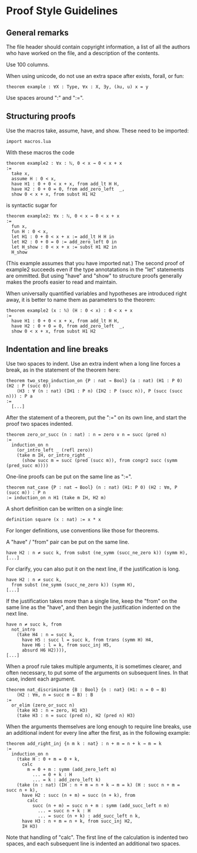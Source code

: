 Proof Style Guidelines
======================

General remarks
---------------

The file header should contain copyright information, a list of all the authors
who have worked on the file, and a description of the contents.

Use 100 columns.

When using unicode, do not use an extra space after exists, forall, or fun:
```lean
theorem example : ∀X : Type, ∀x : X, ∃y, (λu, u) x = y 
```
Use spaces around ":" and ":=".


Structuring proofs
------------------

Use the macros take, assume, have, and show. These need to be imported:
```lean
import macros.lua
```

With these macros the code
```lean
theorem example2 : ∀x : ℕ, 0 < x → 0 < x + x 
:=
  take x, 
  assume H : 0 < x, 
  have H1 : 0 + 0 < x + x, from add_lt H H,
  have H2 : 0 + 0 = 0, from add_zero_left  _,
  show 0 < x + x, from subst H1 H2    
```
is syntactic sugar for
```lean
theorem example2: ∀x : ℕ, 0 < x → 0 < x + x 
:=
  fun x, 
  fun H : 0 < x,
  let H1 : 0 + 0 < x + x := add_lt H H in
  let H2 : 0 + 0 = 0 := add_zero_left 0 in
  let H_show : 0 < x + x := subst H1 H2 in
  H_show
```
(This example assumes that you have imported nat.) The second proof of example2 
succeeds even if the type annotatations in the "let"
statements are ommitted. But using "have" and "show" to structure proofs generally
makes the proofs easier to read and maintain.

When universally quantified variables and hypotheses are introduced right away,
it is better to name them as parameters to the theorem:
```lean
theorem example2 (x : ℕ) (H : 0 < x) : 0 < x + x 
:= 
  have H1 : 0 + 0 < x + x, from add_lt H H,
  have H2 : 0 + 0 = 0, from add_zero_left  _,
  show 0 < x + x, from subst H1 H2    
```

       
Indentation and line breaks
---------------------------

Use two spaces to indent. Use an extra indent when a long line forces a break, 
as in the statement of the theorem here:

```lean
theorem two_step_induction_on {P : nat → Bool} (a : nat) (H1 : P 0) (H2 : P (succ 0))
    (H3 : ∀ (n : nat) (IH1 : P n) (IH2 : P (succ n)), P (succ (succ n))) : P a
:=
  [...]

```

After the statement of a theorem, put the ":=" on its own line, and start the 
proof two spaces indented.
```lean
theorem zero_or_succ (n : nat) : n = zero ∨ n = succ (pred n)
:=
  induction_on n
    (or_intro_left _ (refl zero))
    (take m IH, or_intro_right _
      (show succ m = succ (pred (succ m)), from congr2 succ (symm (pred_succ m))))
```      
One-line proofs can be put on the same line as ":=".
```lean
theorem nat_case {P : nat → Bool} (n : nat) (H1: P 0) (H2 : ∀m, P (succ m)) : P n
:= induction_on n H1 (take m IH, H2 m)
```
A short definition can be written on a single line:
```lean
definition square (x : nat) := x * x
```
For longer definitions, use conventions like those for theorems.

A "have" / "from" pair can be put on the same line.
```lean
have H2 : n ≠ succ k, from subst (ne_symm (succ_ne_zero k)) (symm H),
[...]
```
For clarify, you can also put it on the next line, if the justification is long.
```lean
have H2 : n ≠ succ k, 
  from subst (ne_symm (succ_ne_zero k)) (symm H),
[...]
```
If the justification takes more than a single line, keep the "from" on the same
line as the "have", and then begin the justification indented on the next line.
```lean
have n ≠ succ k, from
  not_intro
    (take H4 : n = succ k,
      have H5 : succ l = succ k, from trans (symm H) H4,
      have H6 : l = k, from succ_inj H5,
      absurd H6 H2)))),
[...]
```

When a proof rule takes multiple arguments, it is sometimes clearer, and often 
necessary, to put some of the arguments on subsequent lines. In that case, 
indent each argument.
```lean
theorem nat_discriminate {B : Bool} {n : nat} (H1: n = 0 → B) 
    (H2 : ∀m, n = succ m → B) : B
:=
  or_elim (zero_or_succ n)
    (take H3 : n = zero, H1 H3)
    (take H3 : n = succ (pred n), H2 (pred n) H3)
```

When the arguments themselves are long enough to require line breaks, use
an additional indent for every line after the first, as in the following 
example:
```lean
theorem add_right_inj {n m k : nat} : n + m = n + k → m = k
:=
  induction_on n
    (take H : 0 + m = 0 + k,
      calc
        m = 0 + m : symm (add_zero_left m)
          ... = 0 + k : H
          ... = k : add_zero_left k)
    (take (n : nat) (IH : n + m = n + k → m = k) (H : succ n + m = succ n + k),
      have H2 : succ (n + m) = succ (n + k), from
        calc
          succ (n + m) = succ n + m : symm (add_succ_left n m)
            ... = succ n + k : H
            ... = succ (n + k) : add_succ_left n k,
      have H3 : n + m = n + k, from succ_inj H2,
      IH H3)
```

Note that handling of "calc". The first line of the 
calculation is indented two spaces, and each subsequent line is indented an
additional two spaces.

